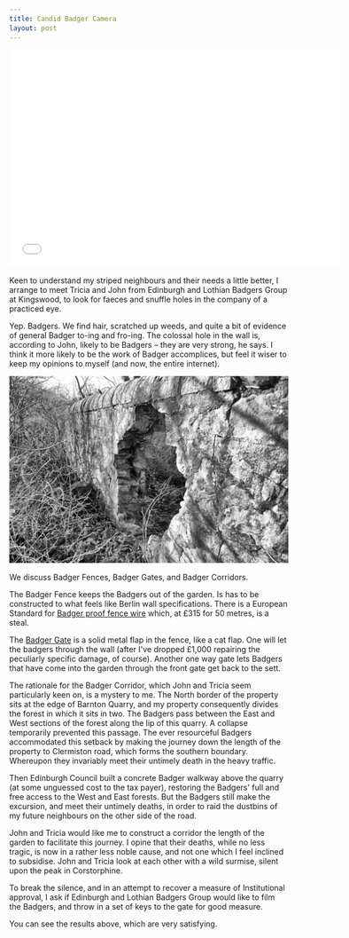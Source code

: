 ```yaml
---
title: Candid Badger Camera
layout: post
---
```


<iframe src="//player.vimeo.com/video/86388623" width="600" height="390" frameborder="0" webkitallowfullscreen mozallowfullscreen allowfullscreen name="Adult and juvenile badgers, filmed at night"></iframe>

Keen to understand my striped neighbours and their needs a little better, I arrange to meet Tricia and John from Edinburgh and Lothian Badgers Group at Kingswood, to look for faeces and snuffle holes in the company of a practiced eye.

Yep. Badgers. We find hair, scratched up weeds, and quite a bit of evidence of general Badger to-ing and fro-ing. The colossal hole in the wall is, according to John, likely to be Badgers – they are very strong, he says. I think it more likely to be the work of Badger accomplices, but feel it wiser to keep my opinions to myself (and now, the entire internet).

![The hole in the wall made, apparently, by Badgers](/images/hole-in-the-wall.jpg)

We discuss Badger Fences, Badger Gates, and Badger Corridors.

The Badger Fence keeps the Badgers out of the garden. Is has to be constructed to what feels like Berlin wall specifications. There is a European Standard for [Badger proof fence wire](http://www.wildlifeservices.co.uk/badgerfencing.html) which, at £315 for 50 metres, is a steal.

The [Badger Gate](http://www.wildlifeservices.co.uk/badgergates.html) is a solid metal flap in the fence, like a cat flap. One will let the badgers through the wall (after I've dropped £1,000 repairing the peculiarly specific damage, of course). Another one way gate lets Badgers that have come into the garden through the front gate get back to the sett.

The rationale for the Badger Corridor, which John and Tricia seem particularly keen on, is a mystery to me. The North border of the property sits at the edge of Barnton Quarry, and my property consequently divides the forest in which it sits in two. The Badgers pass between the East and West sections of the forest along the lip of this quarry. A collapse temporarily prevented this passage. The ever resourceful Badgers accommodated this setback by making the journey down the length of the property to Clermiston road, which forms the southern boundary. Whereupon they invariably meet their untimely death in the heavy traffic.

Then Edinburgh Council built a concrete Badger walkway above the quarry (at some unguessed cost to the tax payer), restoring the Badgers' full and free access to the West and East forests. But the Badgers still make the excursion, and meet their untimely deaths, in order to raid the dustbins of my future neighbours on the other side of the road.

John and Tricia would like me to construct a corridor the length of the garden to facilitate this journey. I opine that their deaths, while no less tragic, is now in a rather less noble cause, and not one which I feel inclined to subsidise. John and Tricia look at each other with a wild surmise, silent upon the peak in Corstorphine.

To break the silence, and in an attempt to recover a measure of Institutional approval, I ask if Edinburgh and Lothian Badgers Group would like to film the Badgers, and throw in a set of keys to the gate for good measure.

You can see the results above, which are very satisfying.
